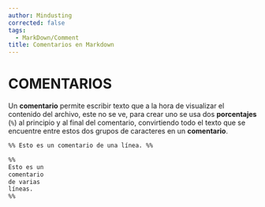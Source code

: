 ```yaml
---
author: Mindusting
corrected: false
tags:
  - MarkDown/Comment
title: Comentarios en Markdown
---
```


# COMENTARIOS

Un **comentario** permite escribir texto que a la hora de visualizar el contenido del archivo, este no se ve, para crear uno se usa dos **porcentajes** (`%`) al principio y al final del comentario, convirtiendo todo el texto que se encuentre entre estos dos grupos de caracteres en un **comentario**.

```md
%% Esto es un comentario de una línea. %%

%%
Esto es un
comentario
de varias
líneas.
%%
```
